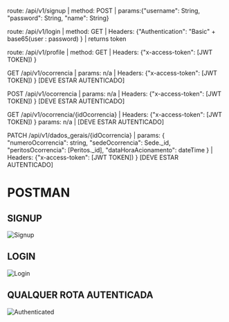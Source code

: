route: /api/v1/signup | method: POST | params:{"username": String, "password": String, "name": String}

route: /api/v1/login | method: GET | Headers: {"Authentication": "Basic" + base65(user : password) } | returns token

route: /api/v1/profile | method: GET | Headers: {"x-access-token": [JWT TOKEN]) }

GET /api/v1/ocorrencia | params: n/a | Headers: {"x-access-token": [JWT TOKEN]) } [DEVE ESTAR AUTENTICADO]

POST /api/v1/ocorrencia | params: n/a | Headers: {"x-access-token": [JWT TOKEN]) } [DEVE ESTAR AUTENTICADO]

GET /api/v1/ocorrencia/{idOcorrencia} | Headers: {"x-access-token": [JWT TOKEN]) } params: n/a | [DEVE ESTAR AUTENTICADO]

PATCH /api/v1/dados_gerais/{idOcorrencia} | params: 
{
    "numeroOcorrencia": string, 
    "sedeOcorrencia": Sede._id, 
    "peritosOcorrencia": [Peritos._id], 
    "dataHoraAcionamento": dateTime
}
 | Headers: {"x-access-token": [JWT TOKEN]) } [DEVE ESTAR AUTENTICADO]


# POSTMAN

## SIGNUP

![Signup](http://www.tools.ages.pucrs.br/PoliciaFederal/api/raw/d900c9cfb88bc8f93306168effaa1f5c1a4158ef/docs/signup.gif)


## LOGIN

![Login](http://www.tools.ages.pucrs.br/PoliciaFederal/api/raw/d900c9cfb88bc8f93306168effaa1f5c1a4158ef/docs/login.gif)


## QUALQUER ROTA AUTENTICADA

![Authenticated](http://www.tools.ages.pucrs.br/PoliciaFederal/api/raw/d900c9cfb88bc8f93306168effaa1f5c1a4158ef/docs/autenticated.gif)